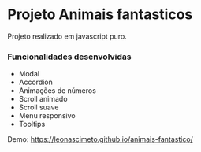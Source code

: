 <h1>Projeto Animais fantasticos</h1>

Projeto realizado em javascript puro.

<h3>Funcionalidades desenvolvidas</h3>
<ul>
  <li>Modal</li>
  <li>Accordion</li>
  <li>Animações de números</li>
  <li>Scroll animado</li>
  <li>Scroll suave</li>
  <li>Menu responsivo</li>
  <li>Tooltips</li>
</ul>

Demo: https://leonascimeto.github.io/animais-fantastico/
